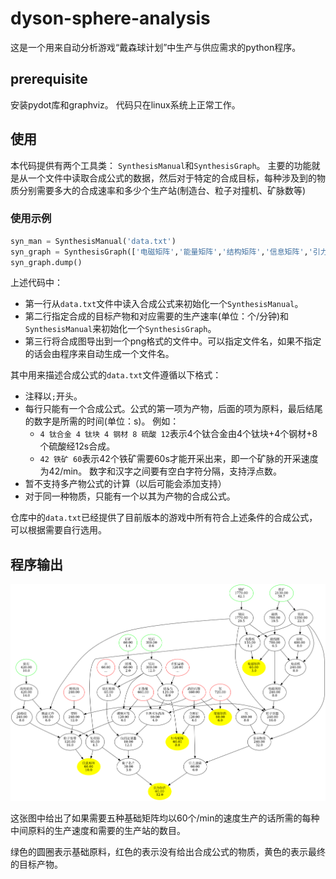 # dyson-sphere-analysis

这是一个用来自动分析游戏“戴森球计划”中生产与供应需求的python程序。

## prerequisite
安装pydot库和graphviz。
代码只在linux系统上正常工作。

## 使用

本代码提供有两个工具类：
`SynthesisManual`和`SynthesisGraph`。
主要的功能就是从一个文件中读取合成公式的数据，然后对于特定的合成目标，每种涉及到的物质分别需要多大的合成速率和多少个生产站(制造台、粒子对撞机、矿脉数等)

### 使用示例
```python
syn_man = SynthesisManual('data.txt')
syn_graph = SynthesisGraph(['电磁矩阵','能量矩阵','结构矩阵','信息矩阵','引力矩阵'], [60,60,60,60,60], syn_man)
syn_graph.dump()
```

上述代码中：
+ 第一行从`data.txt`文件中读入合成公式来初始化一个`SynthesisManual`。
+ 第二行指定合成的目标产物和对应需要的生产速率(单位：个/分钟)和`SynthesisManual`来初始化一个`SynthesisGraph`。
+ 第三行将合成图导出到一个png格式的文件中。可以指定文件名，如果不指定的话会由程序来自动生成一个文件名。

其中用来描述合成公式的`data.txt`文件遵循以下格式：
+ 注释以`;`开头。
+ 每行只能有一个合成公式。公式的第一项为产物，后面的项为原料，最后结尾的数字是所需的时间(单位：s)。
例如：
	+ `4 钛合金 4 钛块 4 钢材 8 硫酸 12`表示4个钛合金由4个钛块+4个钢材+8个硫酸经12s合成。
	+ `42 铁矿 60`表示42个铁矿需要60s才能开采出来，即一个矿脉的开采速度为42/min。
数字和汉字之间要有空白字符分隔，支持浮点数。
+ 暂不支持多产物公式的计算（以后可能会添加支持）
+ 对于同一种物质，只能有一个以其为产物的合成公式。

仓库中的`data.txt`已经提供了目前版本的游戏中所有符合上述条件的合成公式，可以根据需要自行选用。

## 程序输出

![example output](img\电磁矩阵_能量矩阵_结构矩阵_信息矩阵_引力矩阵_9290.png)

这张图中给出了如果需要五种基础矩阵均以60个/min的速度生产的话所需的每种中间原料的生产速度和需要的生产站的数目。

绿色的圆圈表示基础原料，红色的表示没有给出合成公式的物质，黄色的表示最终的目标产物。